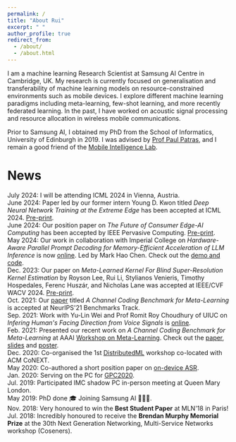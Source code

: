 ```yaml
---
permalink: /
title: "About Rui"
excerpt: " "
author_profile: true
redirect_from: 
  - /about/
  - /about.html
---
```



I am a machine learning Research Scientist at Samsung AI Centre in Cambridge, UK. My research is currently focused on generalisation and transferability of machine learning models on resource-constrained environments such as mobile devices. I explore different machine learning paradigms including meta-learning, few-shot learning, and more recently federated learning. In the past, I have worked on acoustic signal processing and resource allocation in wireless mobile communications. 

Prior to Samsung AI, I obtained my PhD from the School of Informatics, University of Edinburgh in 2019. I was advised by [Prof Paul Patras](http://homepages.inf.ed.ac.uk/ppatras/), and I remain a good friend of the [Mobile Intelligence Lab](https://mi.inf.ed.ac.uk/). 

News
=====
July 2024: I will be attending ICML 2024 in Vienna, Austria.  
June 2024: Paper led by our former intern Young D. Kwon titled *Deep Neural Network Training at the Extreme Edge* has been accepted at ICML 2024. [Pre-print](https://arxiv.org/pdf/2307.09988).     
June 2024: Our position paper on *The Future of Consumer Edge-AI Computing* has been accepted by IEEE Pervasive Computing. [Pre-print](https://arxiv.org/pdf/2210.10514).    
May 2024: Our work in collaboration with Imperial College on *Hardware-Aware Parallel Prompt Decoding for Memory-Efficient Acceleration of LLM Inference* is now [online]( https://arxiv.org/pdf/2307.09988). Led by Mark Hao Chen. Check out the [demo and code](https://github.com/hmarkc/parallel-prompt-decoding).  
Dec. 2023: Our paper on *Meta-Learned Kernel For Blind Super-Resolution Kernel Estimation* by Royson Lee, Rui Li, Stylianos Venieris, Timothy Hospedales, Ferenc Huszár, and Nicholas Lane was accepted at IEEE/CVF WACV 2024. [Pre-print](https://openaccess.thecvf.com/content/WACV2024/papers/Lee_Meta-Learned_Kernel_for_Blind_Super-Resolution_Kernel_Estimation_WACV_2024_paper.pdf).     
Oct. 2021: Our [paper](https://arxiv.org/pdf/2107.07579.pdf) titled *A Channel Coding Benchmark for Meta-Learning* is accepted at NeurIPS'21 Benchmarks Track.  
Sep. 2021: Work with Yu-Lin Wei and Prof Romit Roy Choudhury of UIUC on *Infering Human's Facing Direction from Voice Signals* is [online](https://arxiv.org/pdf/2109.13094.pdf).   
Feb. 2021: Presented our recent work on *A Channel Coding Benchmark for Meta-Learning* at AAAI [Workshop on Meta-Learning](https://sites.google.com/chalearn.org/metalearning?pli=1#h.xuit1fabeozb). Check out the [paper](http://ruihuili.github.io/files/aaai21_paper.pdf), [slides](http://ruihuili.github.io/files/AAAI21_slides.pdf) and [poster](http://ruihuili.github.io/files/AAAI21_poster.pdf).      
Dec. 2020: Co-organised the 1st [DistributedML](http://distributedml.org) workshop co-located with ACM CoNEXT.    
May 2020: Co-authored a short position paper on [on-device ASR](https://dl.acm.org/doi/abs/10.1145/3400713.3400715).  
Jan. 2020: Serving on the PC for [GPC2020](https://www.gpc2020.cn/).    
Jul. 2019: Participated IMC shadow PC in-person meeting at Queen Mary London.  
May 2019: PhD done 🎓 Joining Samsung AI 👩🏻‍💻.    
Nov. 2018: Very honoured to win the **Best Student Paper** at MLN'18 in Paris!     
Jul. 2018: Incredibly honoured to receive the **Brendan Murphy Memorial Prize** at the 30th Next Generation Networking, Multi-Service Networks workshop (Coseners).  



